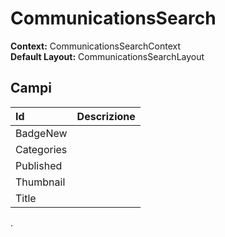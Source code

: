 # CommunicationsSearch

**Context:** CommunicationsSearchContext  
**Default Layout:** CommunicationsSearchLayout

## Campi

| Id | Descrizione |
| :--- | :--- |
| BadgeNew |  |
| Categories |  |
| Published |  |
| Thumbnail |  |
| Title |  |

.